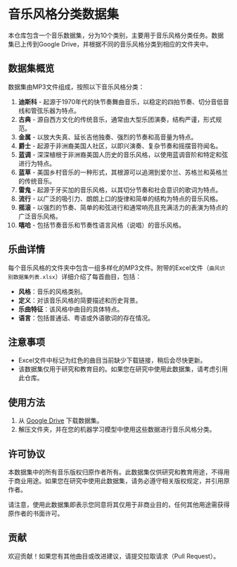 # 音乐风格分类数据集

本仓库包含一个音乐数据集，分为10个类别，主要用于音乐风格分类任务。数据集已上传到Google Drive，并根据不同的音乐风格分类到相应的文件夹中。

## 数据集概览

数据集由MP3文件组成，按照以下音乐风格分类：

1. **迪斯科** - 起源于1970年代的快节奏舞曲音乐，以稳定的四拍节奏、切分音低音线和管弦乐器为特点。
2. **古典** - 源自西方文化的传统音乐，通常由大型乐团演奏，结构严谨，形式规范。
3. **金属** - 以放大失真、延长吉他独奏、强烈的节奏和高音量为特点。
4. **爵士** - 起源于非洲裔美国人社区，以即兴演奏、复杂节奏和摇摆音符闻名。
5. **蓝调** - 深深植根于非洲裔美国人历史的音乐风格，以使用蓝调音阶和特定和弦进行为特点。
6. **蓝草** - 美国乡村音乐的一种形式，其根源可以追溯到爱尔兰、苏格兰和英格兰的传统音乐。
7. **雷鬼** - 起源于牙买加的音乐风格，以其切分节奏和社会意识的歌词为特点。
8. **流行** - 以广泛的吸引力、朗朗上口的旋律和简单的结构为特点的音乐风格。
9. **摇滚** - 以强烈的节奏、简单的和弦进行和通常响亮且充满活力的表演为特点的广泛音乐风格。
10. **嘻哈** - 包括节奏音乐和节奏性语言风格（说唱）的音乐风格。

## 乐曲详情

每个音乐风格的文件夹中包含一组多样化的MP3文件。附带的Excel文件（`曲风识别数据集列表.xlsx`）详细介绍了每首曲目，包括：

- **风格**：音乐的风格类别。
- **定义**：对该音乐风格的简要描述和历史背景。
- **乐曲特征**：该风格中曲目的具体特点。
- **语言**：包括普通话、粤语或外语歌词的存在情况。

## 注意事项

- Excel文件中标记为红色的曲目当前缺少下载链接，稍后会尽快更新。
- 该数据集仅用于研究和教育目的。如果您在研究中使用此数据集，请考虑引用此仓库。

## 使用方法

1. 从 [Google Drive](https://drive.google.com/drive/folders/1mdLwue_FdnLXxZh_psTyku9yhiSDnWvY?usp=sharing) 下载数据集。
2. 解压文件夹，并在您的机器学习模型中使用这些数据进行音乐风格分类。

## 许可协议

本数据集中的所有音乐版权归原作者所有。此数据集仅供研究和教育用途，不得用于商业用途。如果您在研究中使用此数据集，请务必遵守相关版权规定，并引用原作者。

请注意，使用此数据集即表示您同意将其仅用于非商业目的，任何其他用途需获得原作者的书面许可。

## 贡献

欢迎贡献！如果您有其他曲目或改进建议，请提交拉取请求（Pull Request）。

